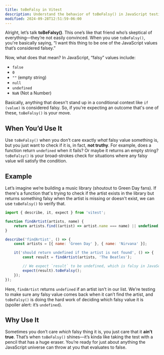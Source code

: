 ```yaml
---
title: toBeFalsy in Vitest
description: Understand the behavior of toBeFalsy() in JavaScript testing.
modified: 2024-09-28T12:51:59-06:00
---
```


Alright, let’s talk **toBeFalsy()**. This one’s like that friend who’s skeptical of everything—they’re not easily convinced. When you use `toBeFalsy()`, you're basically saying, “I want this thing to be one of the JavaScript values that’s considered falsey.”

Now, what does that mean? In JavaScript, “falsy” values include:

- `false`
- `0`
- `""` (empty string)
- `null`
- `undefined`
- `NaN` (Not a Number)

Basically, anything that doesn't stand up in a conditional context like `if (value)` is considered falsy. So, if you're expecting an outcome that's one of these, `toBeFalsy()` is your move.

## When You’d Use It

Use `toBeFalsy()` when you don’t care exactly *what* falsy value something is, but you just want to check if it is, in fact, **not truthy**. For example, does a function return `undefined` when it fails? Or maybe it returns an empty string? `toBeFalsy()` is your broad-strokes check for situations where any falsy value will satisfy the condition.

## Example

Let’s imagine we’re building a music library (shoutout to Green Day fans). If there's a function that's trying to check if the artist exists in the library but returns something falsy when the artist is missing or doesn't exist, we can use `toBeFalsy()` to verify that.

```javascript
import { describe, it, expect } from 'vitest';

function findArtist(artists, name) {
	return artists.find((artist) => artist.name === name) || undefined;
}

describe('findArtist', () => {
	const artists = [{ name: 'Green Day' }, { name: 'Nirvana' }];

	it('should return undefined if the artist is not found', () => {
		const result = findArtist(artists, 'The Beatles');

		// We expect `result` to be undefined, which is falsy in JavaScript
		expect(result).toBeFalsy();
	});
});
```

Here, `findArtist` returns `undefined` if an artist isn't in our list. We're testing to make sure any falsy value comes back when it can’t find the artist, and `toBeFalsy()` is doing the hard work of deciding which falsy value it is (spoiler alert: it’s `undefined`).

## Why Use It

Sometimes you don’t care *which* falsy thing it is, you just care that it **ain’t true**. That’s when `toBeFalsy()` shines—it’s kinda like taking the test with a pencil that has a huge eraser. You’re ready for just about anything the JavaScript universe can throw at you that evaluates to false.

```ts
```
